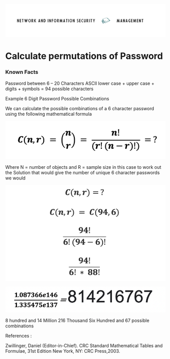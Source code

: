 ![Logo](Images/PCOM7E.png)
# Calculate permutations of Password #

### Known Facts ###

Password between 6 – 20 Characters
ASCII lower case + upper case + digits + symbols = 94 possible characters

Example 6 Digit Password Possible Combinations

We can calculate the possible combinations of a 6 character password using the following mathematical formula 

![PERM](Images/PERM1.png)

Where  N = number of objects and R = sample size in this case to work out the Solution that would give the number of unique 6 character passwords we would 

![PERM](Images/PERM2.png)

![PERM](Images/PERM3.png)

8 hundred and 14 Million 216 Thousand Six Hundred and 67 possible combinations

References :

Zwillinger, Daniel (Editor-in-Chief). CRC Standard Mathematical Tables and Formulae, 31st Edition New York, NY: CRC Press,2003.


